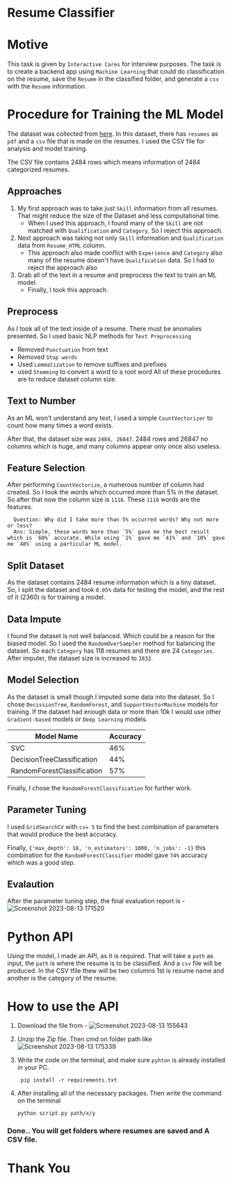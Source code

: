 # Resume Classifier

# Motive
  This task is given by `Interactive Cares` for interview purposes. The task is to create a backend app using `Machine Learning` that could do classification on the resume, save the `Resume` in the classified folder, and generate a `csv` with the `Resume` information.
  
# Procedure for Training the ML Model

The dataset was collected from [here](https://www.kaggle.com/datasets/snehaanbhawal/resume-dataset).
In this dataset, there has `resumes` as `pdf` and a `csv` file that is made on the resumes. I used the CSV file for analysis and model training.

The CSV file contains 2484 rows which means information of 2484 categorized resumes.

## Approaches
  1. My first approach was to take just `Skill` information from  all resumes. That might reduce the size of the Dataset and less computational time.
     - When I used this approach, I found many of the `Skill` are not matched with `Qualification` and `Category`. So I reject this approach.
  2. Next approach was taking not only `Skill` information and `Qualification` data from `Resume_HTML` column.
     - This approach also made conflict with `Experience` and `Category` also many of the resume doesn't have `Qualification` data. So I had to reject the approach also
  3. Grab all of the text in a resume and preprocess the text to train an ML model.
     - Finally, I took this approach.

## Preprocess
  As I took all of the text inside of a resume. There must be anomalies presented. So I used basic NLP methods for `Text Preprocessing`
  
   - Removed `Punctuation` from text
   - Removed `Stop words` 
   - Used `Lemmatization` to remove suffixes and prefixes
   - used `Stemming` to convert a word to a root word
All of these procedures are to reduce dataset column size.

## Text to Number

  As an ML won't understand any text, I used a simple `CountVectorizer` to count how many times a word exists.

After that, the dataset size was `2484, 26847`. 2484 rows and 26847 no columns which is huge, and many columns appear only once also useless.

## Feature Selection

After performing `CountVectorize`, a numerous number of column had created. So I took the words which occurred more than 5% in the dataset. 
So after that now the column size is `1116`. These `1116` words are the features.

      Question: Why did I take more than 5% occurred words? Why not more or less?
      Ans: Simple, these words more than `5%` gave me the best result which is `60%` accurate. While using `1%` gave me `41%` and `10%` gave me `48%` using a particular ML model.

## Split Dataset
   As the dataset contains 2484 resume information which is a tiny dataset. So, I split the dataset and took `0.05%` data for testing the model, and the rest of it (2360) is for training a model.

## Data Impute
  I found the dataset is not well balanced. Which could be a reason for the biased model. So I used the `RandomOverSampler` method for balancing the dataset. So each  `Category` has 118 resumes and there are 24 `Categories`. After imputer, the dataset size is increased to `2832`.

## Model Selection
  As the dataset is small though I imputed some data into the dataset. So I chose `DecissionTree`, `RandomForest`, and `SupportVectorMachine` models for training. If the dataset had enough data or more than 10k I would use other `Gradient-based` models or `Deep Learning` models.

  | Model Name | Accuracy |
  |--------|-------|
  |SVC| 46%|
  | DecisionTreeClassification|44%|
  | RandomForestClassification |57%|

  Finally, I chose the `RandomForestClassification` for further work.

## Parameter Tuning

  I used `GridSearchCV` with `cv= 5` to find the best combination of parameters that would produce the best accuracy.

  Finally, `{'max_depth': 18, 'n_estimators': 1000, 'n_jobs': -1}` this combination for the `RandomForestClassifier` model gave `74%` accuracy which was a good step.

  
## Evalaution

After the parameter tuning step, the final evaluation report is - 
![Screenshot 2023-08-13 171520](https://github.com/AklimaRimi/interactive_cares-p1/assets/59701116/3ad1f6cf-123e-4709-8e81-1f717e5383ea)



# Python API
Using the model, I made an API, as it is required. That will take a `path` as input, the `path` is where the resume is to be classified.
And a `csv` file will be produced. In the CSV tfile thew will be two columns 1st is resume name and another is the category of the resume.


# How to use the API

1. Download the file from -
![Screenshot 2023-08-13 155643](https://github.com/AklimaRimi/interactive_cares-p1/assets/59701116/ca4d20ab-215d-4016-b09b-3ae39c71504b)


2. Unzip the Zip file. Then cmd on folder path like   
![Screenshot 2023-08-13 175339](https://github.com/AklimaRimi/interactive_cares-p1/assets/59701116/dbeb300d-5793-4afc-93d6-be42bd9309bc)


4. Write the code on the terminal, and make sure `pyhton` is already installed in your PC.

        pip install -r requirements.txt
5. After installing all of the necessary packages. Then write the command on the terminal

       python script.py path/x/y

### Done.. You will get folders where resumes are saved and A CSV file.

# Thank You
















































